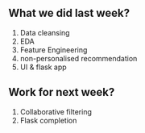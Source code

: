 ## What we did last week?
1. Data cleansing
2. EDA
2. Feature Engineering
3. non-personalised recommendation
4. UI & flask app

## Work for next week?
1. Collaborative filtering
2. Flask completion

